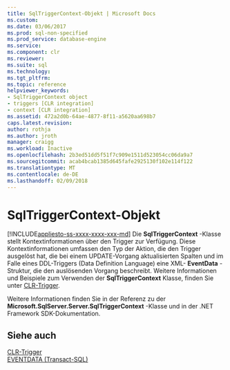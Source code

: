 ```yaml
---
title: SqlTriggerContext-Objekt | Microsoft Docs
ms.custom: 
ms.date: 03/06/2017
ms.prod: sql-non-specified
ms.prod_service: database-engine
ms.service: 
ms.component: clr
ms.reviewer: 
ms.suite: sql
ms.technology: 
ms.tgt_pltfrm: 
ms.topic: reference
helpviewer_keywords:
- SqlTriggerContext object
- triggers [CLR integration]
- context [CLR integration]
ms.assetid: 472a2d0b-64ae-4877-8f11-a5620aa698b7
caps.latest.revision: 
author: rothja
ms.author: jroth
manager: craigg
ms.workload: Inactive
ms.openlocfilehash: 2b3ed51dd5f51f7c909e1511d523054cc06da9a7
ms.sourcegitcommit: acab4bcab1385d645fafe2925130f102e114f122
ms.translationtype: MT
ms.contentlocale: de-DE
ms.lasthandoff: 02/09/2018
---
```

# <a name="sqltriggercontext-object"></a>SqlTriggerContext-Objekt
[!INCLUDE[appliesto-ss-xxxx-xxxx-xxx-md](../../includes/appliesto-ss-xxxx-xxxx-xxx-md.md)]
Die **SqlTriggerContext** -Klasse stellt Kontextinformationen über den Trigger zur Verfügung. Diese Kontextinformationen umfassen den Typ der Aktion, die den Trigger ausgelöst hat, die bei einem UPDATE-Vorgang aktualisierten Spalten und im Falle eines DDL-Triggers (Data Definition Language) eine XML- **EventData** -Struktur, die den auslösenden Vorgang beschreibt. Weitere Informationen und Beispiele zum Verwenden der **SqlTriggerContext** Klasse, finden Sie unter [CLR-Trigger](http://msdn.microsoft.com/library/302a4e4a-3172-42b6-9cc0-4a971ab49c1c).  
  
 Weitere Informationen finden Sie in der Referenz zu der **Microsoft.SqlServer.Server.SqlTriggerContext** -Klasse und in der .NET Framework SDK-Dokumentation.  
  
## <a name="see-also"></a>Siehe auch  
 [CLR-Trigger](http://msdn.microsoft.com/library/302a4e4a-3172-42b6-9cc0-4a971ab49c1c)   
 [EVENTDATA &#40;Transact-SQL&#41;](../../t-sql/functions/eventdata-transact-sql.md)  
  
  
